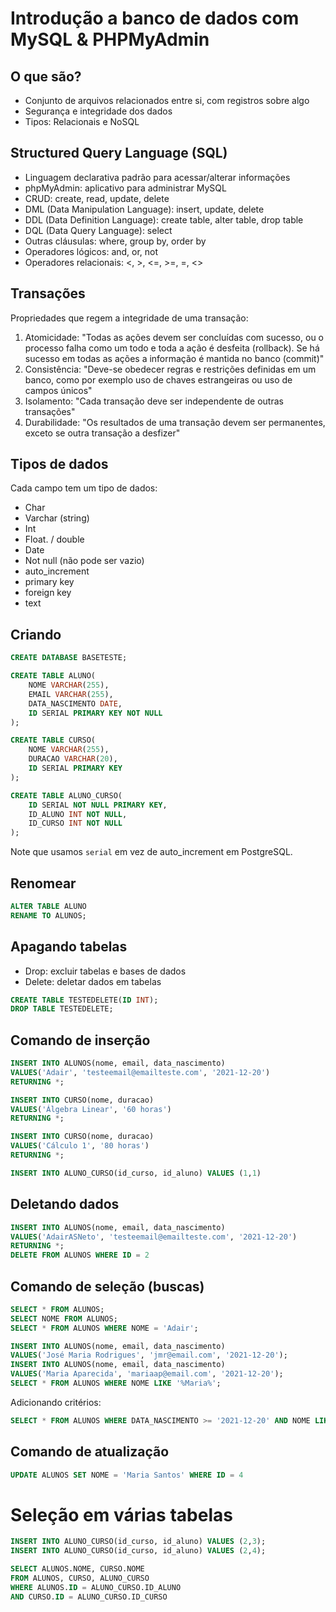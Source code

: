 # Introdução a banco de dados com MySQL & PHPMyAdmin

## O que são?

- Conjunto de arquivos relacionados entre si, com registros sobre algo
- Segurança e integridade dos dados
- Tipos: Relacionais e NoSQL

## Structured Query Language (SQL)

- Linguagem declarativa padrão para acessar/alterar informações
- phpMyAdmin: aplicativo para administrar MySQL
- CRUD: create, read, update, delete
- DML (Data Manipulation Language): insert, update, delete
- DDL (Data Definition Language): create table, alter table, drop table
- DQL (Data Query Language): select
- Outras cláusulas: where, group by, order by
- Operadores lógicos: and, or, not
- Operadores relacionais: <, >, <=, >=, =, <>

## Transações

Propriedades que regem a integridade de uma transação:
1. Atomicidade: "Todas as ações devem ser concluídas com sucesso, ou o processo falha como um todo e toda a ação é desfeita (rollback). Se há sucesso em todas as ações a informação é mantida no banco (commit)"
2. Consistência: "Deve-se obedecer regras e restrições definidas em um banco, como por exemplo uso de chaves estrangeiras ou uso de campos únicos"
3. Isolamento: "Cada transação deve ser independente de outras transações"
4. Durabilidade: "Os resultados de uma transação devem ser permanentes, exceto se outra transação a desfizer"

## Tipos de dados

Cada campo tem um tipo de dados:
- Char
- Varchar (string)
- Int
- Float. / double
- Date
- Not null (não pode ser vazio)
- auto_increment
- primary key
- foreign key
- text

## Criando 

``` sql
CREATE DATABASE BASETESTE;

CREATE TABLE ALUNO(
	NOME VARCHAR(255),
	EMAIL VARCHAR(255),
	DATA_NASCIMENTO DATE,
	ID SERIAL PRIMARY KEY NOT NULL
);

CREATE TABLE CURSO(
	NOME VARCHAR(255),
	DURACAO VARCHAR(20),
	ID SERIAL PRIMARY KEY
);

CREATE TABLE ALUNO_CURSO(
	ID SERIAL NOT NULL PRIMARY KEY,
	ID_ALUNO INT NOT NULL,
	ID_CURSO INT NOT NULL
);
```

Note que usamos `serial` em vez de auto_increment em PostgreSQL.

## Renomear 

``` sql
ALTER TABLE ALUNO
RENAME TO ALUNOS;
```

## Apagando tabelas

- Drop: excluir tabelas e bases de dados
- Delete: deletar dados em tabelas

``` sql
CREATE TABLE TESTEDELETE(ID INT);
DROP TABLE TESTEDELETE;
```

## Comando de inserção

``` sql
INSERT INTO ALUNOS(nome, email, data_nascimento)
VALUES('Adair', 'testeemail@emailteste.com', '2021-12-20')
RETURNING *;

INSERT INTO CURSO(nome, duracao)
VALUES('Álgebra Linear', '60 horas')
RETURNING *;

INSERT INTO CURSO(nome, duracao)
VALUES('Cálculo 1', '80 horas')
RETURNING *;

INSERT INTO ALUNO_CURSO(id_curso, id_aluno) VALUES (1,1)
```

## Deletando dados

``` sql
INSERT INTO ALUNOS(nome, email, data_nascimento)
VALUES('AdairASNeto', 'testeemail@emailteste.com', '2021-12-20')
RETURNING *;
DELETE FROM ALUNOS WHERE ID = 2
```

## Comando de seleção (buscas)

``` sql
SELECT * FROM ALUNOS;
SELECT NOME FROM ALUNOS;
SELECT * FROM ALUNOS WHERE NOME = 'Adair';

INSERT INTO ALUNOS(nome, email, data_nascimento)
VALUES('José Maria Rodrigues', 'jmr@email.com', '2021-12-20');
INSERT INTO ALUNOS(nome, email, data_nascimento)
VALUES('Maria Aparecida', 'mariaap@email.com', '2021-12-20');
SELECT * FROM ALUNOS WHERE NOME LIKE '%Maria%';
```

Adicionando critérios:

``` sql
SELECT * FROM ALUNOS WHERE DATA_NASCIMENTO >= '2021-12-20' AND NOME LIKE '%Maria%'
```

## Comando de atualização 

``` sql
UPDATE ALUNOS SET NOME = 'Maria Santos' WHERE ID = 4
```

# Seleção em várias tabelas

``` sql
INSERT INTO ALUNO_CURSO(id_curso, id_aluno) VALUES (2,3);
INSERT INTO ALUNO_CURSO(id_curso, id_aluno) VALUES (2,4);

SELECT ALUNOS.NOME, CURSO.NOME
FROM ALUNOS, CURSO, ALUNO_CURSO
WHERE ALUNOS.ID = ALUNO_CURSO.ID_ALUNO
AND CURSO.ID = ALUNO_CURSO.ID_CURSO
```